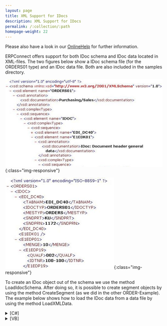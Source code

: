 ```yaml
---
layout: page
title: XML Support for IDocs
description: XML Support for IDocs
permalink: /:collection/:path
homepage-weight: 22
---
```


Please also have a look in our [OnlineHelp](https://help.theobald-software.com/en/) for further information.

ERPConnect offers support for both IDoc schema and IDoc data located in XML-files. The two figures below show a IDoc schema file (for the ORDERS01 type) and an IDoc data file. Both are also included in the samples directory.

![SampleXMLSchema](/img/contents/SampleXMLSchema.jpg){:class="img-responsive"}

![SampleXMLIdoc](/img/contents/SampleXMLIdoc.jpg){:class="img-responsive"}

To create an IDoc object out of the schema we use the method LoadIdocSchema. After doing so, it is possible to create segment objects by using the method CreateSegment (as we did in the other ORDER-Example). The example below shows how to load the IDoc data from a data file by using the method LoadXMLData.

<details>
<summary>[C#]</summary>
{% highlight csharp %}
R3Connection con = new R3Connection("SAPServer",00,"SAPUser","Password","EN","800");
con.Open(false); 
Idoc i = new Idoc();
i.Connection = con;
  
i.LoadIdocSchema(@"ORDERS01.xsd");
i.LoadXMLData(@"OrderIdoc.xml");
  
i.Send();
  
con.Close();
{% endhighlight %}
</details>

<details>
<summary>[VB]</summary>
{% highlight visualbasic %}
Dim con As New R3Connection("SAPServer",00,"SAPUser","Password","EN","800")
con.Open(False)
  
  Dim i As Idoc = New Idoc
  i.Connection = con
  
  i.LoadIdocSchema("ORDERS01.xsd")
  i.LoadXMLData("OrderIdoc.xml")
  
  i.Send()
  
 con.Close()
{% endhighlight %}
</details>

